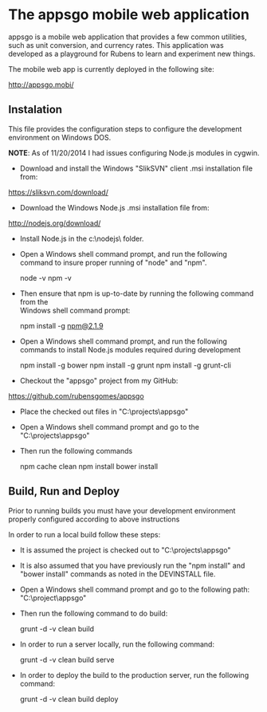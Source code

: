 # The appsgo mobile web application

appsgo is a mobile web application that provides a few common utilities, such
as unit conversion, and currency rates.  This application was developed as
a playground for Rubens to learn and experiment new things.

The mobile web app is currently deployed in the following site:

http://appsgo.mobi/

## Instalation

This file provides the configuration steps to configure the development
environment on Windows DOS.  

**NOTE**:  As of 11/20/2014 I had issues configuring Node.js modules in cygwin.

* Download and install the Windows "SlikSVN" client .msi installation file from:

https://sliksvn.com/download/

* Download the Windows Node.js .msi installation file from:

http://nodejs.org/download/

* Install Node.js in the c:\nodejs\ folder.

* Open a Windows shell command prompt, and run the following command to insure 
proper running of "node" and "npm".

    node -v 
    npm -v 

* Then ensure that npm is up-to-date by running the following command from the  
Windows shell command prompt:

    npm install -g npm@2.1.9

* Open a Windows shell command prompt, and run the following commands to install 
Node.js modules required during development

    npm install -g bower
    npm install -g grunt
    npm install -g grunt-cli

* Checkout the "appsgo" project from my GitHub:

https://github.com/rubensgomes/appsgo

* Place the checked out files in "C:\projects\appsgo"

* Open a Windows shell command prompt and go to the "C:\projects\appsgo"

* Then run the following commands

    npm cache clean
    npm install
    bower install

## Build, Run and Deploy

Prior to running builds you must have your development environment properly 
configured according to above instructions

In order to run a local build follow these steps:

* It is assumed the project is checked out to "C:\projects\appsgo"

* It is also assumed that you have previously run the "npm install" and 
"bower install" commands as noted in the DEVINSTALL file.

* Open a Windows shell command prompt and go to the following path: 
"C:\project\appsgo"

* Then run the following command to do build:

    grunt -d -v clean build

* In order to run a server locally, run the following command:

    grunt -d -v clean build serve

* In order to deploy the build to the production server, run the following command:

    grunt -d -v clean build deploy
